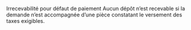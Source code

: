 Irrecevabilité pour défaut de paiement
Aucun dépôt n’est recevable si la demande n’est accompagnée d’une pièce constatant le
versement des taxes exigibles.